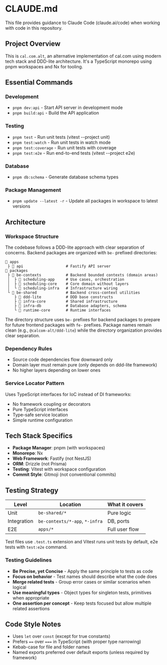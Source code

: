 # CLAUDE.md

This file provides guidance to Claude Code (claude.ai/code) when working with code in this repository.

## Project Overview

This is `cal.com.alt`, an alternative implementation of cal.com using modern tech stack and DDD-lite architecture. It's a TypeScript monorepo using pnpm workspaces and Nx for tooling.

## Essential Commands

### Development

- `pnpm dev:api` - Start API server in development mode
- `pnpm build:api` - Build the API application

### Testing

- `pnpm test` - Run unit tests (vitest --project unit)
- `pnpm test:watch` - Run unit tests in watch mode
- `pnpm test:coverage` - Run unit tests with coverage
- `pnpm test:e2e` - Run end-to-end tests (vitest --project e2e)

### Database

- `pnpm db:schema` - Generate database schema types

### Package Management

- `pnpm update --latest -r` - Update all packages in workspace to latest versions

## Architecture

### Workspace Structure

The codebase follows a DDD-lite approach with clear separation of concerns. Backend packages are organized with `be-` prefixed directories:

```
📂 apps
 ├ 📂 api                   # Fastify API server
📂 packages
 ├ 📂 be-contexts           # Backend bounded contexts (domain areas)
 │  ├ 📂 scheduling-app     # Use cases, orchestration
 │  ├ 📂 scheduling-core    # Core domain without layers
 │  └ 📂 scheduling-infra   # Infrastructure wiring
 └ 📂 be-shared             # Backend cross-context utilities
    ├ 📂 ddd-lite           # DDD base constructs
    ├ 📂 infra-core         # Shared infrastructure
    ├ 📂 infra-db           # Database adapters, schema
    └ 📂 runtime-core       # Runtime interfaces
```

The directory structure uses `be-` prefixes for backend packages to prepare for future frontend packages with `fe-` prefixes. Package names remain clean (e.g., `@calcom-alt/ddd-lite`) while the directory organization provides clear separation.

### Dependency Rules

- Source code dependencies flow downward only
- Domain layer must remain pure (only depends on ddd-lite framework)
- No higher layers depending on lower ones

### Service Locator Pattern

Uses TypeScript interfaces for IoC instead of DI frameworks:

- No framework coupling or decorators
- Pure TypeScript interfaces
- Type-safe service location
- Simple runtime configuration

## Tech Stack Specifics

- **Package Manager**: pnpm (with workspaces)
- **Monorepo**: Nx
- **Web Framework**: Fastify (not NestJS)
- **ORM**: Drizzle (not Prisma)
- **Testing**: Vitest with workspace configuration
- **Commit Style**: Gitmoji (not conventional commits)

## Testing Strategy

| Level       | Location                       | What it covers |
| ----------- | ------------------------------ | -------------- |
| Unit        | `be-shared/*`                  | Pure logic     |
| Integration | `be-contexts/*-app`, `*-infra` | DB, ports      |
| E2E         | `apps/*`                       | Full user flow |

Test files use `.test.ts` extension and Vitest runs unit tests by default, e2e tests with `test:e2e` command.

### Testing Guidelines

- **Be Precise, yet Concise** - Apply the same principle to tests as code
- **Focus on behavior** - Test names should describe what the code does
- **Merge related tests** - Group error cases or similar scenarios when logical
- **Use meaningful types** - Object types for singleton tests, primitives when appropriate
- **One assertion per concept** - Keep tests focused but allow multiple related assertions

## Code Style Notes

- Uses `let` over `const` (except for true constants)
- Prefers `==` over `===` in TypeScript (with proper type narrowing)
- Kebab-case for file and folder names
- Named exports preferred over default exports (unless required by framework)
